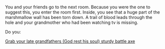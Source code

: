 You and your friends go to the next room. Because you were the one to suggest this, you enter the room first. Inside,
you see that a huge part of the marshmallow wall has been torn down. A trail of blood leads through the hole and your
grandmother who had been watching tv is missing.

Do you:

[Grab your late grandfathers (God rest his soul) sturdy battle axe](grab-battle-axe/grab-battle-axe.md)

